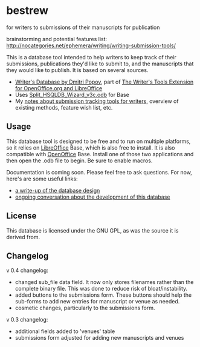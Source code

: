 bestrew
=======

for writers to submissions of their manuscripts for publication

brainstorming and potential features list: http://nocategories.net/ephemera/writing/writing-submission-tools/

This is a database tool intended to help writers to keep track of their submissions, publications they'd like to submit to, and the manuscripts that they would like to publish. It is based on several sources. 

- [Writer's Database by Dmitri Popov](http://www.linux-magazine.com/w3/issue/103/084-086_workspace.pdf), part of [The Writer's Tools Extension for OpenOffice.org and LibreOffice](https://code.google.com/p/writertools/)
- Uses [Split_HSQLDB_Wizard_v3c.odb](http://forum.openoffice.org/en/forum/viewtopic.php?f=83&t=61183) for Base
- My [notes about submission tracking tools for writers](http://nocategories.net/ephemera/writing/writing-submission-tools/), overview of existing methods, feature wish list, etc.

## Usage
This database tool is designed to be free and to run on multiple platforms, so it relies on [LibreOffice](http://www.libreoffice.org/) Base, which is also free to install. It is also compatible with [OpenOffice](http://www.openoffice.org/) Base. Install one of those two applications and then open the .odb file to begin. Be sure to enable macros.

Documentation is coming soon. Please feel free to ask questions. For now, here's are some useful links:
- [a write-up of the database design](https://gist.github.com/dylan-k/6878823)
- [ongoing conversation about the development of this database](http://en.libreofficeforum.org/node/6787)

## License

This database is licensed under the GNU GPL, as was the source it is derived from.

## Changelog

v 0.4 changelog:
- changed sub_file data field. It now only stores filenames rather than the complete binary file. This was done to reduce risk of bloat/instability.
- added buttons to the submissions form. These buttons should help the sub-forms to add new entries for manuscript or venue as needed.
- cosmetic changes, particularly to the submissions form.

v 0.3 changelog:
- additional fields added to 'venues' table
- submissions form adjusted for adding new manuscripts and venues